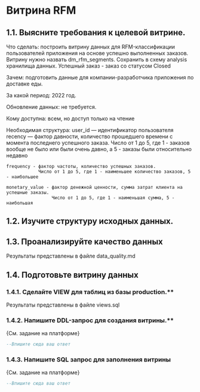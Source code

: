 # Витрина RFM

## 1.1. Выясните требования к целевой витрине.

Что сделать: построить витрину данных для RFM-классификации пользователей приложения на основе успешно выполненных заказов. Витрину нужно назвать dm_rfm_segments. Сохранить в схему analysis хранилища данных. Успешный заказ - заказ со статусом Closed

Зачем: подготовить данные для компании-разработчика приложения по доставке еды.

За какой период: 2022 год.

Обновление данных: не требуется.

Кому доступна: всем, но доступ только на чтение

Необходимая структура:
    user_id — идентификатор пользователя
    recency — фактор давности, количество прошедшего времени с момента последнего успешного заказа. 
              Число от 1 до 5, где 1 - заказов вообще не было или были очень давно, а 5 - заказы были относительно недавно

    frequency - фактор частоты, количество успешных заказов.
                Число от 1 до 5, где 1 - наименьшее количество заказов, 5 - наибольшее

    monetary_value - фактор денежной ценности, сумма затрат клиента на успешные заказы.
                     Число от 1 до 5, где 1 - наименьшая сумма, 5 - наибольшая   


## 1.2. Изучите структуру исходных данных.


## 1.3. Проанализируйте качество данных

Результаты представлены в файле data_quality.md


## 1.4. Подготовьте витрину данных

### 1.4.1. Сделайте VIEW для таблиц из базы production.**

Результаты представлены в файле views.sql

### 1.4.2. Напишите DDL-запрос для создания витрины.**

{См. задание на платформе}
```SQL
--Впишите сюда ваш ответ


```

### 1.4.3. Напишите SQL запрос для заполнения витрины

{См. задание на платформе}
```SQL
--Впишите сюда ваш ответ


```



